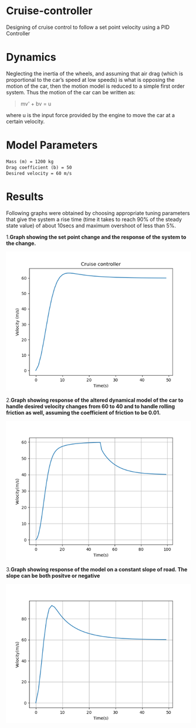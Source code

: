 # Cruise-controller
Designing of cruise control to follow a set point velocity using a PID Controller
# Dynamics
Neglecting the inertia of the wheels,
and assuming that air drag (which is proportional to the car’s speed at low speeds) is what is
opposing the motion of the car, then the motion model is reduced to a simple first order system. 
Thus the motion of the car can be written as:
> mv' + bv = u

where u is the input force provided by the engine to move the car at a certain velocity.
# Model Parameters
```
Mass (m) = 1200 kg
Drag coefficient (b) = 50
Desired velocity = 60 m/s
```
# Results

Following graphs were obtained by choosing appropriate tuning parameters that give the system
a rise time (time it takes to reach 90% of the steady state value) of about 10secs and 
maximum overshoot of less than 5%. 



1.**Graph showing the set point change and the response of the system to the
change.**


 ![Image](cruisecontroller.png)
 
 
2.**Graph showing response of the altered dynamical model of the car to handle
desired velocity changes from 60 to 40 and to handle rolling friction as well, 
assuming the coefficient of friction to be 0.01.**


 ![Image](cruisecontroladv1.png)
 
 
3.**Graph showing response of the model on a constant slope of road. The slope can be both positve
 or negative**
 
 
 ![Image](cruisecontroladv2.png)

